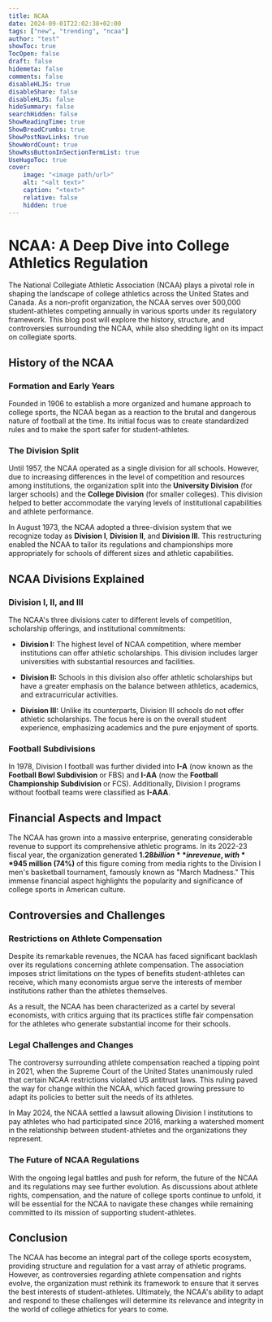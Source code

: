 ```yaml
---
title: NCAA
date: 2024-09-01T22:02:38+02:00
tags: ["new", "trending", "ncaa"]
author: "test"
showToc: true
TocOpen: false
draft: false
hidemeta: false
comments: false
disableHLJS: true
disableShare: false
disableHLJS: false
hideSummary: false
searchHidden: false
ShowReadingTime: true
ShowBreadCrumbs: true
ShowPostNavLinks: true
ShowWordCount: true
ShowRssButtonInSectionTermList: true
UseHugoToc: true
cover:
    image: "<image path/url>"
    alt: "<alt text>"
    caption: "<text>"
    relative: false
    hidden: true
---
```

# NCAA: A Deep Dive into College Athletics Regulation

The National Collegiate Athletic Association (NCAA) plays a pivotal role in shaping the landscape of college athletics across the United States and Canada. As a non-profit organization, the NCAA serves over 500,000 student-athletes competing annually in various sports under its regulatory framework. This blog post will explore the history, structure, and controversies surrounding the NCAA, while also shedding light on its impact on collegiate sports.

## History of the NCAA

### Formation and Early Years

Founded in 1906 to establish a more organized and humane approach to college sports, the NCAA began as a reaction to the brutal and dangerous nature of football at the time. Its initial focus was to create standardized rules and to make the sport safer for student-athletes. 

### The Division Split

Until 1957, the NCAA operated as a single division for all schools. However, due to increasing differences in the level of competition and resources among institutions, the organization split into the **University Division** (for larger schools) and the **College Division** (for smaller colleges). This division helped to better accommodate the varying levels of institutional capabilities and athlete performance. 

In August 1973, the NCAA adopted a three-division system that we recognize today as **Division I**, **Division II**, and **Division III**. This restructuring enabled the NCAA to tailor its regulations and championships more appropriately for schools of different sizes and athletic capabilities.

## NCAA Divisions Explained

### Division I, II, and III

The NCAA's three divisions cater to different levels of competition, scholarship offerings, and institutional commitments:

- **Division I:** The highest level of NCAA competition, where member institutions can offer athletic scholarships. This division includes larger universities with substantial resources and facilities.
  
- **Division II:** Schools in this division also offer athletic scholarships but have a greater emphasis on the balance between athletics, academics, and extracurricular activities.
  
- **Division III:** Unlike its counterparts, Division III schools do not offer athletic scholarships. The focus here is on the overall student experience, emphasizing academics and the pure enjoyment of sports.

### Football Subdivisions

In 1978, Division I football was further divided into **I-A** (now known as the **Football Bowl Subdivision** or FBS) and **I-AA** (now the **Football Championship Subdivision** or FCS). Additionally, Division I programs without football teams were classified as **I-AAA**.

## Financial Aspects and Impact

The NCAA has grown into a massive enterprise, generating considerable revenue to support its comprehensive athletic programs. In its 2022-23 fiscal year, the organization generated **$1.28 billion** in revenue, with **$945 million (74%)** of this figure coming from media rights to the Division I men's basketball tournament, famously known as "March Madness." This immense financial aspect highlights the popularity and significance of college sports in American culture.

## Controversies and Challenges

### Restrictions on Athlete Compensation

Despite its remarkable revenues, the NCAA has faced significant backlash over its regulations concerning athlete compensation. The association imposes strict limitations on the types of benefits student-athletes can receive, which many economists argue serve the interests of member institutions rather than the athletes themselves. 

As a result, the NCAA has been characterized as a cartel by several economists, with critics arguing that its practices stifle fair compensation for the athletes who generate substantial income for their schools. 

### Legal Challenges and Changes

The controversy surrounding athlete compensation reached a tipping point in 2021, when the Supreme Court of the United States unanimously ruled that certain NCAA restrictions violated US antitrust laws. This ruling paved the way for change within the NCAA, which faced growing pressure to adapt its policies to better suit the needs of its athletes.

In May 2024, the NCAA settled a lawsuit allowing Division I institutions to pay athletes who had participated since 2016, marking a watershed moment in the relationship between student-athletes and the organizations they represent.

### The Future of NCAA Regulations

With the ongoing legal battles and push for reform, the future of the NCAA and its regulations may see further evolution. As discussions about athlete rights, compensation, and the nature of college sports continue to unfold, it will be essential for the NCAA to navigate these changes while remaining committed to its mission of supporting student-athletes.

## Conclusion

The NCAA has become an integral part of the college sports ecosystem, providing structure and regulation for a vast array of athletic programs. However, as controversies regarding athlete compensation and rights evolve, the organization must rethink its framework to ensure that it serves the best interests of student-athletes. Ultimately, the NCAA's ability to adapt and respond to these challenges will determine its relevance and integrity in the world of college athletics for years to come.
